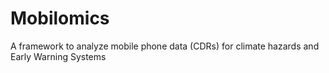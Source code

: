 # Mobilomics
A framework to analyze mobile phone data (CDRs) for climate hazards and Early Warning Systems
